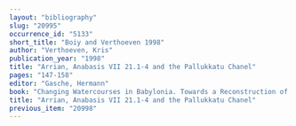 ```yaml
---
layout: "bibliography"
slug: "20995"
occurrence_id: "5133"
short_title: "Boiy and Verthoeven 1998"
author: "Verthoeven, Kris"
publication_year: "1998"
title: "Arrian, Anabasis VII 21.1-4 and the Pallukkatu Chanel"
pages: "147-158"
editor: "Gasche, Hermann"
book: "Changing Watercourses in Babylonia. Towards a Reconstruction of the Ancient Environment in Lower Mesopotamia I , MHEM V1 (Ghent)"
title: "Arrian, Anabasis VII 21.1-4 and the Pallukkatu Chanel"
previous_item: "20998"
---
```

